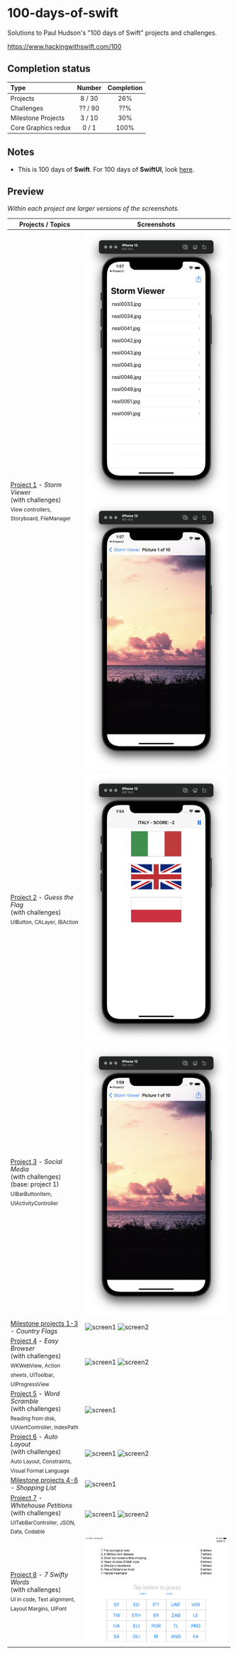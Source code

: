 # 100-days-of-swift

Solutions to Paul Hudson's "100 days of Swift" projects and challenges.

https://www.hackingwithswift.com/100

## Completion status

Type                | Number  | Completion
:---                |  :---:  |   :---:
Projects            |  8 / 30 | 26%
Challenges          | ?? / 90 | ??%
Milestone Projects  | 3 / 10 | 30%
Core Graphics redux |  0 / 1  | 100%

## Notes
- This is 100 days of **Swift**. For 100 days of **SwiftUI**, look [here](https://github.com/clarknt/100-days-of-swiftui). 

## Preview

*Within each project are larger versions of the screenshots.*

Projects / Topics                                                                                                                                                            | Screenshots
---                                                                                                                                                                          |---
[Project 1](Project1) - *Storm Viewer* <br/>(with challenges)                                         <br/><sub> View controllers, Storyboard, FileManager                               </sub> | ![screen1](Project1/screenshots/small/screen01.png) ![screen2](Project1/screenshots/small/screen02.png) |
[Project 2](Project2) - *Guess the Flag* <br/>(with challenges)                                         <br/><sub> UIButton, CALayer, IBAction                                             </sub> | ![screen1](Project2/screenshots/small/screen01.png) |
[Project 3](Project3) - *Social Media* <br/>(with challenges) <br/>(base: project 1)                      <br/><sub> UIBarButtonItem, UIActivityController                                   </sub> | ![screen1](Project3/screenshots/small/screen01.png) |
[Milestone projects 1-3](04-Milestone-Projects1-3) - *Country Flags*                                 <br/><sub>                                                                         </sub> | ![screen1](04-Milestone-Projects1-3/screenshots/small/screen01.png) ![screen2](04-Milestone-Projects1-3/screenshots/small/screen02.png) |
[Project 4](05-Project4) - *Easy Browser* <br/>(with challenges)                                         <br/><sub> WKWebView, Action sheets, UIToolbar, UIProgressView                     </sub> | ![screen1](05-Project4/screenshots/small/screen01.png) ![screen2](05-Project4/screenshots/small/screen02.png) |
[Project 5](06-Project5) - *Word Scramble* <br/>(with challenges)                                         <br/><sub> Reading from disk, UIAlertController, IndexPath                         </sub> | ![screen1](06-Project5/screenshots/small/screen01.png) |
[Project 6](07-Project6) - *Auto Layout* <br/>(with challenges)                                       <br/><sub> Auto Layout, Constraints, Visual Format Language                        </sub> | ![screen1](07-Project6/screenshots/small/screen01.png) ![screen2](07-Project6/screenshots/small/screen02.png) |
[Milestone projects 4-6](08-Milestone-Projects4-6) - *Shopping List*                                 <br/><sub>                                                                         </sub> | ![screen1](08-Milestone-Projects4-6/screenshots/small/screen01.png) |
[Project 7](09-Project7) - *Whitehouse Petitions* <br/>(with challenges)                                         <br/><sub> UITabBarController, JSON, Data, Codable                                 </sub> | ![screen1](09-Project7/screenshots/small/screen01.png) ![screen2](09-Project7/screenshots/small/screen02.png) |
[Project 8](Project8) - *7 Swifty Words* <br/>(with challenges)                                         <br/><sub> UI in code, Text alignment, Layout Margins, UIFont                      </sub> | ![screen1](Project8/screenshots/small/screen01.png) |
